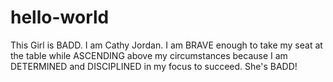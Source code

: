 # hello-world
This Girl is BADD.
I am Cathy Jordan.
I am BRAVE enough to take my seat at the table while ASCENDING above my circumstances because I am DETERMINED and DISCIPLINED in my focus to succeed. 
She's BADD!

